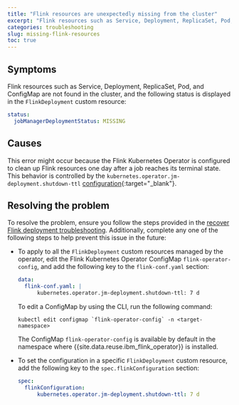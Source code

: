 ```yaml
---
title: "Flink resources are unexpectedly missing from the cluster"
excerpt: "Flink resources such as Service, Deployment, ReplicaSet, Pod, and ConfigMap are unexpectedly missing from the cluster."
categories: troubleshooting
slug: missing-flink-resources
toc: true
---
```


## Symptoms

Flink resources such as Service, Deployment, ReplicaSet, Pod, and ConfigMap are not found in the cluster, and the following status is displayed in the `FlinkDeployment` custom resource:

```yaml
status:
  jobManagerDeploymentStatus: MISSING
```

## Causes

This error might occur because the Flink Kubernetes Operator is configured to clean up Flink resources one day after a job reaches its terminal state. This behavior is controlled by the `kubernetes.operator.jm-deployment.shutdown-ttl` [configuration](https://nightlies.apache.org/flink/flink-kubernetes-operator-docs-main/docs/operations/configuration/){:target="_blank"}.

## Resolving the problem

To resolve the problem, ensure you follow the steps provided in the [recover Flink deployment troubleshooting](../recover-flink-deployment/#resolving-the-problem). Additionally, complete any one of the following steps to help prevent this issue in the future:

- To apply to all the `FlinkDeployment` custom resources managed by the operator, edit the Flink Kubernetes Operator ConfigMap `flink-operator-config`, and add the following key to the `flink-conf.yaml` section:

  ```yaml
  data:
    flink-conf.yaml: |
        kubernetes.operator.jm-deployment.shutdown-ttl: 7 d
  ```
  To edit a ConfigMap by using the CLI, run the following command:

   ```shell
   kubectl edit configmap `flink-operator-config` -n <target-namespace>
   ```

  The ConfigMap `flink-operator-config` is available by default in the namespace where {{site.data.reuse.ibm_flink_operator}} is installed.

- To set the configuration in a specific `FlinkDeployment` custom resource, add the following key to the `spec.flinkConfiguration` section:

  ```yaml
  spec:
    flinkConfiguration:
        kubernetes.operator.jm-deployment.shutdown-ttl: 7 d
  ```